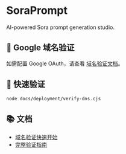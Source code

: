 # SoraPrompt

AI-powered Sora prompt generation studio.

## 🔐 Google 域名验证

如需配置 Google OAuth，请查看 [域名验证文档](./docs/deployment/README.md)。

## 🚀 快速验证

```bash
node docs/deployment/verify-dns.cjs
```

## 📚 文档

- [域名验证快速开始](./docs/deployment/QUICK-START.md)
- [完整验证指南](./docs/deployment/google-verification-guide.md)
